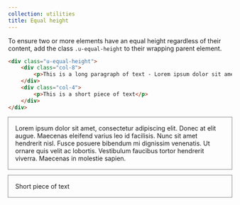 ```yaml
---
collection: utilities
title: Equal height
---
```


To ensure two or more elements have an equal height regardless of their content, add the class `.u-equal-height` to their wrapping parent element.

```html
<div class="u-equal-height">
    <div class="col-8">
        <p>This is a long paragraph of text - Lorem ipsum dolor sit amet, consectetur adipiscing elit. Donec at elit augue. Maecenas eleifend varius leo id facilisis. Nunc sit amet hendrerit nisl. Fusce posuere bibendum mi dignissim venenatis. Ut ornare quis velit ac lobortis. Vestibulum faucibus tortor hendrerit viverra. Maecenas in molestie sapien.</p>
    </div>
    <div class="col-4">
        <p>This is a short piece of text</p>
    </div>
</div>
```

<div class="u-equal-height">
    <div class="col-8" style="outline: 1px solid #888">
        <p style="padding: 1rem">Lorem ipsum dolor sit amet, consectetur adipiscing elit. Donec at elit augue. Maecenas eleifend varius leo id facilisis. Nunc sit amet hendrerit nisl. Fusce posuere bibendum mi dignissim venenatis. Ut ornare quis velit ac lobortis. Vestibulum faucibus tortor hendrerit viverra. Maecenas in molestie sapien.</p>
    </div>
    <div class="col-4" style="outline: 1px solid #888">
        <p style="padding: 1rem">Short piece of text</p>
    </div>
</div>
